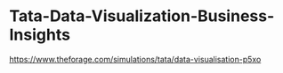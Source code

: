 # Tata-Data-Visualization-Business-Insights
https://www.theforage.com/simulations/tata/data-visualisation-p5xo
